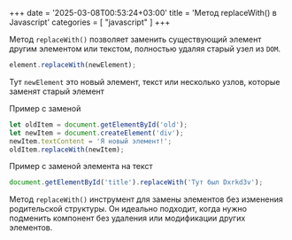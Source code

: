 +++
date = '2025-03-08T00:53:24+03:00'
title = 'Метод replaceWith() в Javascript'
categories = [ "javascript" ]
+++

Метод `replaceWith()` позволяет заменить существующий элемент другим элементом или текстом, полностью удаляя старый узел из `DOM`.

```js
element.replaceWith(newElement);
```

Тут `newElement` это новый элемент, текст или несколько узлов, которые заменят старый элемент

Пример с заменой 

```js
let oldItem = document.getElementById('old');
let newItem = document.createElement('div');
newItem.textContent = 'Я новый элемент!';
oldItem.replaceWith(newItem);
```

Пример с заменой элемента на текст

```js
document.getElementById('title').replaceWith('Тут был Dxrkd3v');
```

Метод `replaceWith()` инструмент для замены элементов без изменения родительской структуры. Он идеально подходит, когда нужно подменить компонент без удаления или модификации других элементов.